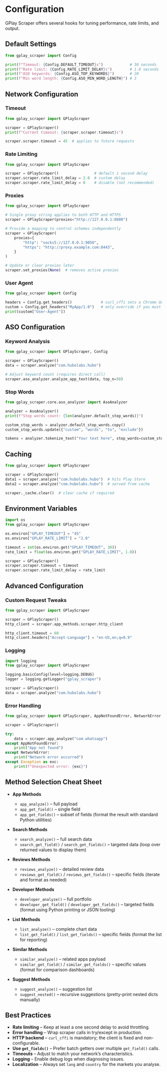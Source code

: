 # Configuration

GPlay Scraper offers several hooks for tuning performance, rate limits, and output.

## Default Settings

```python
from gplay_scraper import Config

print(f"Timeout: {Config.DEFAULT_TIMEOUT}s")            # 30 seconds
print(f"Rate limit: {Config.RATE_LIMIT_DELAY}s")        # 1.0 seconds
print(f"ASO keywords: {Config.ASO_TOP_KEYWORDS}")       # 20
print(f"Min word length: {Config.ASO_MIN_WORD_LENGTH}") # 3
```

## Network Configuration

### Timeout

```python
from gplay_scraper import GPlayScraper

scraper = GPlayScraper()
print(f"Current timeout: {scraper.scraper.timeout}s")

scraper.scraper.timeout = 45  # applies to future requests
```

### Rate Limiting

```python
from gplay_scraper import GPlayScraper

scraper = GPlayScraper()                # default 1 second delay
scraper.scraper.rate_limit_delay = 2.0  # custom delay
scraper.scraper.rate_limit_delay = 0    # disable (not recommended)
```

### Proxies

```python
from gplay_scraper import GPlayScraper

# Single proxy string applies to both HTTP and HTTPS
scraper = GPlayScraper(proxies="http://127.0.0.1:8080")

# Provide a mapping to control schemes independently
scraper = GPlayScraper(
    proxies={
        "http": "socks5://127.0.0.1:9050",
        "https": "http://proxy.example.com:8443",
    }
)

# Update or clear proxies later
scraper.set_proxies(None)  # removes active proxies
```

### User Agent

```python
from gplay_scraper import Config

headers = Config.get_headers()             # curl_cffi sets a Chrome UA internally
custom = Config.get_headers("MyApp/1.0")   # only override if you must
print(custom["User-Agent"])
```

## ASO Configuration

### Keyword Analysis

```python
from gplay_scraper import GPlayScraper, Config

scraper = GPlayScraper()
data = scraper.analyze("com.hubolabs.hubo")

# Adjust keyword count (requires direct call)
scraper.aso_analyzer.analyze_app_text(data, top_n=50)
```

### Stop Words

```python
from gplay_scraper.core.aso_analyzer import AsoAnalyzer

analyzer = AsoAnalyzer()
print(f"Stop words count: {len(analyzer.default_stop_words)}")

custom_stop_words = analyzer.default_stop_words.copy()
custom_stop_words.update({"custom", "words", "to", "exclude"})

tokens = analyzer.tokenize_text("Your text here", stop_words=custom_stop_words)
```

## Caching

```python
from gplay_scraper import GPlayScraper

scraper = GPlayScraper()
data1 = scraper.analyze("com.hubolabs.hubo")  # hits Play Store
data2 = scraper.analyze("com.hubolabs.hubo")  # served from cache

scraper._cache.clear()  # clear cache if required
```

## Environment Variables

```python
import os
from gplay_scraper import GPlayScraper

os.environ["GPLAY_TIMEOUT"] = "45"
os.environ["GPLAY_RATE_LIMIT"] = "2.0"

timeout = int(os.environ.get("GPLAY_TIMEOUT", 30))
rate_limit = float(os.environ.get("GPLAY_RATE_LIMIT", 1.0))

scraper = GPlayScraper()
scraper.scraper.timeout = timeout
scraper.scraper.rate_limit_delay = rate_limit
```

## Advanced Configuration

### Custom Request Tweaks

```python
from gplay_scraper import GPlayScraper

scraper = GPlayScraper()
http_client = scraper.app_methods.scraper.http_client

http_client.timeout = 60
http_client.headers["Accept-Language"] = "en-US,en;q=0.9"
```

### Logging

```python
import logging
from gplay_scraper import GPlayScraper

logging.basicConfig(level=logging.DEBUG)
logger = logging.getLogger("gplay_scraper")

scraper = GPlayScraper()
data = scraper.analyze("com.hubolabs.hubo")
```

### Error Handling

```python
from gplay_scraper import GPlayScraper, AppNotFoundError, NetworkError

scraper = GPlayScraper()

try:
    data = scraper.app_analyze("com.whatsapp")
except AppNotFoundError:
    print("App not found")
except NetworkError:
    print("Network error occurred")
except Exception as exc:
    print(f"Unexpected error: {exc}")
```

## Method Selection Cheat Sheet

- **App Methods**
  - `app_analyze()` – full payload
  - `app_get_field()` – single field
  - `app_get_fields()` – subset of fields (format the result with standard Python utilities)

- **Search Methods**
  - `search_analyze()` – full search data
  - `search_get_field()` / `search_get_fields()` – targeted data (loop over returned values to display them)

- **Reviews Methods**
  - `reviews_analyze()` – detailed review data
  - `reviews_get_field()` / `reviews_get_fields()` – specific fields (iterate and format as needed)

- **Developer Methods**
  - `developer_analyze()` – full portfolio
  - `developer_get_field()` / `developer_get_fields()` – targeted fields (format using Python printing or JSON tooling)

- **List Methods**
  - `list_analyze()` – complete chart data
  - `list_get_field()` / `list_get_fields()` – specific fields (format the list for reporting)

- **Similar Methods**
  - `similar_analyze()` – related apps payload
  - `similar_get_field()` / `similar_get_fields()` – specific values (format for comparison dashboards)

- **Suggest Methods**
  - `suggest_analyze()` – suggestion list
  - `suggest_nested()` – recursive suggestions (pretty-print nested dicts manually)

## Best Practices

- **Rate limiting** – Keep at least a one second delay to avoid throttling.
- **Error handling** – Wrap scraper calls in try/except in production.
- **HTTP backend** – `curl_cffi` is mandatory; the client is fixed and non-configurable.
- **Use `get_fields()`** – Prefer batch getters over multiple `get_field()` calls.
- **Timeouts** – Adjust to match your network’s characteristics.
- **Logging** – Enable debug logs when diagnosing issues.
- **Localization** – Always set `lang` and `country` for the markets you analyse.
